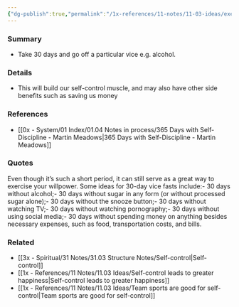 ```yaml
---
{"dg-publish":true,"permalink":"/1x-references/11-notes/11-03-ideas/exercise-willpower-by-going-on-a-30-day-vice-fast/","title":"Exercise willpower by going on a 30-day vice fast","created":"2024-02-18T16:17:00.424+03:00","updated":"2024-02-18T16:18:59.738+03:00"}
---
```



### Summary
- Take 30 days and go off a particular vice e.g. alcohol. 

### Details
- This will build our self-control muscle, and may also have other side benefits such as saving us money

### References
- [[0x - System/01 Index/01.04 Notes in process/365 Days with Self-Discipline - Martin Meadows\|365 Days with Self-Discipline - Martin Meadows]]

### Quotes
Even though it’s such a short period, it can still serve as a great way to exercise your willpower. Some ideas for 30-day vice fasts include:- 30 days without alcohol;- 30 days without sugar in any form (or without processed sugar alone);- 30 days without the snooze button;- 30 days without watching TV;- 30 days without watching pornography;- 30 days without using social media;- 30 days without spending money on anything besides necessary expenses, such as food, transportation costs, and bills.

### Related
- [[3x - Spiritual/31 Notes/31.03 Structure Notes/Self-control\|Self-control]]
- [[1x - References/11 Notes/11.03 Ideas/Self-control leads to greater happiness\|Self-control leads to greater happiness]]
- [[1x - References/11 Notes/11.03 Ideas/Team sports are good for self-control\|Team sports are good for self-control]]